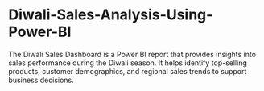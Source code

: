 # Diwali-Sales-Analysis-Using-Power-BI
The Diwali Sales Dashboard is a Power BI report that provides insights into sales performance during the Diwali season. It helps identify top-selling products, customer demographics, and regional sales trends to support business decisions.

